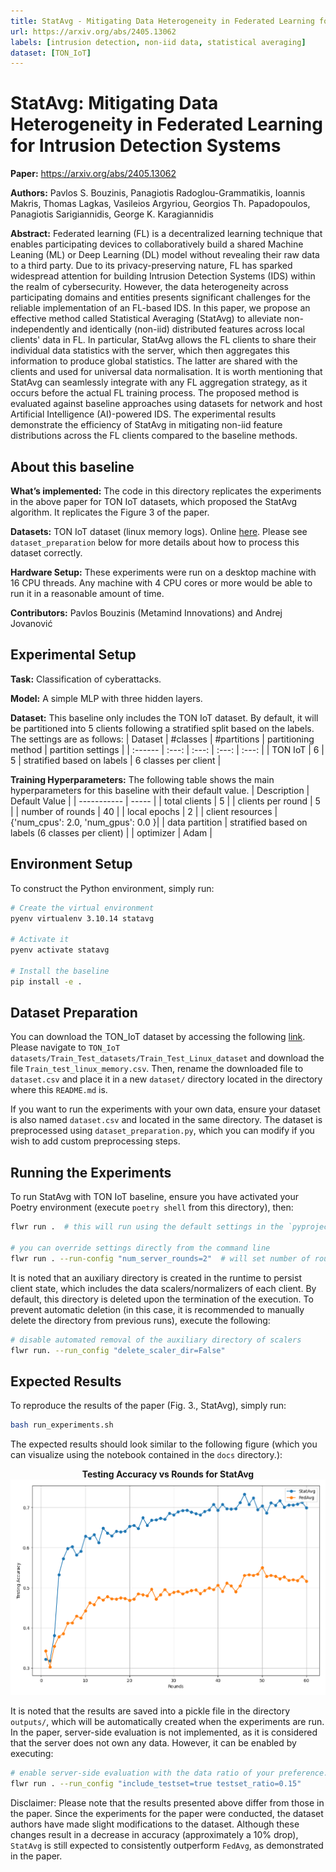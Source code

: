 ```yaml
---
title: StatAvg - Mitigating Data Heterogeneity in Federated Learning for Intrusion Detection Systems
url: https://arxiv.org/abs/2405.13062
labels: [intrusion detection, non-iid data, statistical averaging]
dataset: [TON_IoT]
---
```

# StatAvg: Mitigating Data Heterogeneity in Federated Learning for Intrusion Detection Systems

**Paper:** https://arxiv.org/abs/2405.13062

**Authors:** Pavlos S. Bouzinis, Panagiotis Radoglou-Grammatikis, Ioannis Makris, Thomas Lagkas, Vasileios Argyriou, Georgios Th. Papadopoulos, Panagiotis Sarigiannidis, George K. Karagiannidis

**Abstract:** Federated learning (FL) is a decentralized learning technique that enables participating devices to collaboratively build a shared Machine Leaning (ML) or Deep Learning (DL) model without revealing their raw data to a third party. Due to its privacy-preserving nature, FL has sparked widespread attention for building Intrusion Detection Systems (IDS) within the realm of cybersecurity. However, the data heterogeneity across participating domains and entities presents significant challenges for the reliable implementation of an FL-based IDS. In this paper, we propose an effective method called Statistical Averaging (StatAvg) to alleviate non-independently and identically (non-iid) distributed features across local clients' data in FL. In particular, StatAvg allows the FL clients to share their individual data statistics with the server, which then aggregates this information to produce global statistics. The latter are shared with the clients and used for universal data normalisation. It is worth mentioning that StatAvg can seamlessly integrate with any FL aggregation strategy, as it occurs before the actual FL training process. The proposed method is evaluated against baseline approaches using datasets for network and host Artificial Intelligence (AI)-powered IDS. The experimental results demonstrate the efficiency of StatAvg in mitigating non-iid feature distributions across the FL clients compared to the baseline methods.


## About this baseline

**What’s implemented:** The code in this directory replicates the experiments in the above paper for TON IoT datasets, which proposed the StatAvg algorithm. It replicates the Figure 3 of the paper.


**Datasets:** TON IoT dataset (linux memory logs). Online [here](https://research.unsw.edu.au/projects/toniot-datasets). Please see `dataset_preparation` below for more details about how to process this dataset correctly.

**Hardware Setup:**  These experiments were run on a desktop machine with 16 CPU threads. Any machine with 4 CPU cores or more would be able to run it in a reasonable amount of time.

**Contributors:** Pavlos Bouzinis (Metamind Innovations) and Andrej Jovanović


## Experimental Setup

**Task:** Classification of cyberattacks.

**Model:** A simple MLP with three hidden layers.

**Dataset:** This baseline only includes the TON IoT dataset. By default, it will be partitioned into 5 clients following a stratified split based on the labels. The settings are as follows:
| Dataset | #classes | #partitions | partitioning method | partition settings |
| :------ | :---: | :---: | :---: | :---: |
| TON IoT | 6 | 5 | stratified based on labels | 6 classes per client |

**Training Hyperparameters:** The following table shows the main hyperparameters for this baseline with their default value.
| Description | Default Value |
| ----------- | ----- |
| total clients | 5 |
| clients per round | 5 |
| number of rounds | 40 |
| local epochs | 2 |
| client resources | {'num_cpus': 2.0, 'num_gpus': 0.0 }|
| data partition | stratified based on labels (6 classes per client) |
| optimizer | Adam |

## Environment Setup

To construct the Python environment, simply run:

```bash
# Create the virtual environment
pyenv virtualenv 3.10.14 statavg

# Activate it
pyenv activate statavg

# Install the baseline
pip install -e .
```

## Dataset Preparation

You can download the TON_IoT dataset by accessing the following [link](https://research.unsw.edu.au/projects/toniot-datasets). Please navigate to `TON_IoT datasets/Train_Test_datasets/Train_Test_Linux_dataset` and download the file `Train_test_linux_memory.csv`. Then, rename the downloaded file to `dataset.csv` and place it in a new `dataset/` directory located in the directory where this `README.md` is.
 
If you want to run the experiments with your own data, ensure your dataset is also named `dataset.csv` and located in the same directory. The dataset is preprocessed using `dataset_preparation.py`, which you can modify if you wish to add custom preprocessing steps.
## Running the Experiments
To run StatAvg with TON IoT baseline, ensure you have activated your Poetry environment (execute `poetry shell` from this directory), then:

```bash
flwr run .  # this will run using the default settings in the `pyproject.toml`

# you can override settings directly from the command line
flwr run . --run-config "num_server_rounds=2"  # will set number of rounds to 20
```
It is noted that an auxiliary directory is created in the runtime to persist client state, which includes the data scalers/normalizers of each client. By default, this directory is deleted upon the termination of the execution. To prevent automatic deletion (in this case, it is recommended to manually delete the directory from previous runs), execute the following:

```bash
# disable automated removal of the auxiliary directory of scalers
flwr run. --run_config "delete_scaler_dir=False"
```

## Expected Results

To reproduce the results of the paper (Fig. 3., StatAvg), simply run:

```bash
bash run_experiments.sh
```

The expected results should look similar to the following figure (which you can visualize using the notebook contained in the `docs` directory.):
<p align="center">
  <b>Testing Accuracy vs Rounds for StatAvg</b><br>
  <img src="_static/results.png" alt="StatAvg Figure"/>
</p>

It is noted that the results are saved into a pickle file in the directory `outputs/`, which will be automatically created when the experiments are run.
In the paper, server-side evaluation is not implemented, as it is considered that the server does not own any data. However, it can be enabled by executing:

```bash
# enable server-side evaluation with the data ratio of your preference. Default settings do not include this option.
flwr run . --run_config "include_testset=true testset_ratio=0.15"
```
Disclaimer: Please note that the results presented above differ from those in the paper. Since the experiments for the paper were conducted, the dataset authors have made slight modifications to the dataset. Although these changes result in a decrease in accuracy (approximately a 10% drop), `StatAvg` is still expected to consistently outperform `FedAvg`, as demonstrated in the paper.
